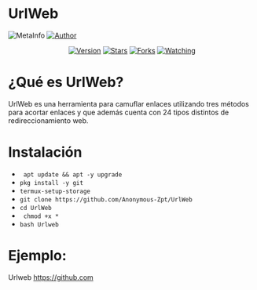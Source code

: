 # UrlWeb
![MetaInfo](https://encrypted-tbn0.gstatic.com/images?q=tbn%3AANd9GcQPNoc4563_gYnzzCUNWaSu1OmljmydA29ljA&usqp=CAU) 
<a href="https://github.com/Anonymous-Zpt"><img title="Author" src="https://img.shields.io/badge/Author-Anonymous%20Zpt-svg?style=for-the-badge&logo=github"></a>
<div align="center">
<a href="#"><img title="Version" src="https://img.shields.io/badge/Version-0.1-green.svg?style=flat-square"></a>
<a href="https://github.com/Anonymous-Zpt/UrlWeb/stargazers/"><img title="Stars" src="https://img.shields.io/github/stars/Anonymous-Zpt/UrlWeb?color=red&style=flat-square"></a>
<a href="https://github.com/Anonymous-Zpt/UrlWeb/network/members"><img title="Forks" src="https://img.shields.io/github/forks/Anonymous-Zpt/UrlWeb?color=red&style=flat-square"></a>
<a href="https://github.com/Anonymous-Zpt/UrlWeb/watchers"><img title="Watching" src="https://img.shields.io/github/watchers/Anonymous-Zpt/UrlWeb?label=Watchers&color=blue&style=flat-square"></a>
</div>

# ¿Qué es UrlWeb? 

UrlWeb es una herramienta para camuflar enlaces utilizando tres métodos para acortar enlaces y que además cuenta con 24 tipos distintos de redireccionamiento web.

# Instalación 

* ` apt update && apt -y upgrade` 
* ` pkg install -y git `
* ` termux-setup-storage `
* ` git clone https://github.com/Anonymous-Zpt/UrlWeb `
* ` cd UrlWeb `
* ` chmod +x *`
* ` bash Urlweb `


# Ejemplo:
Urlweb https://github.com
